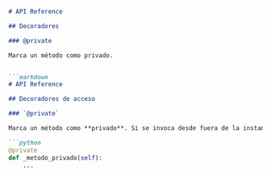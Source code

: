 ```markdown
# API Reference

## Decoradores

### @private

Marca un método como privado.


```markdown
# API Reference

## Decoradores de acceso

### `@private`

Marca un método como **privado**. Si se invoca desde fuera de la instancia, se lanza o registra una violación.

```python
@private
def _metodo_privado(self):
    ...
    
